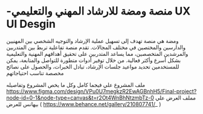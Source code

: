 # -منصة ومضة للارشاد المهني والتعليمي UX UI Desgin
 
ومضة هي منصة تهدف إلى تسهيل عملية الإرشاد والتوجيه الشخصي بين المهنيين والدارسين والمختصين في مختلف المجالات. تقدم منصة تفاعلية تربط بين المتدربين والمرشدين المتخصصين، مما يساعد المتدربين على تحقيق أهدافهم المهنية والتعليمية بشكل أسرع وأكثر فعالية. من خلال توفير أدوات متطورة للتواصل والمتابعة، يمكن للمستخدمين تحديد مواعيد جلسات الإرشاد، تبادل الخبرات، والحصول على نصائح مخصصة تناسب احتياجاتهم

ملف المشروع علي فيجما كامل وكل ما يخص المشروع وتفاصيله https://www.figma.com/design/VPu0U7megkzR2EwAGBnhH5/Final-project?node-id=0-1&node-type=canvas&t=r2Ot4WnBhNtzmbTz-0
مملف العرض علي بيهانس للعرض ( https://www.behance.net/gallery/210807741/_ )
